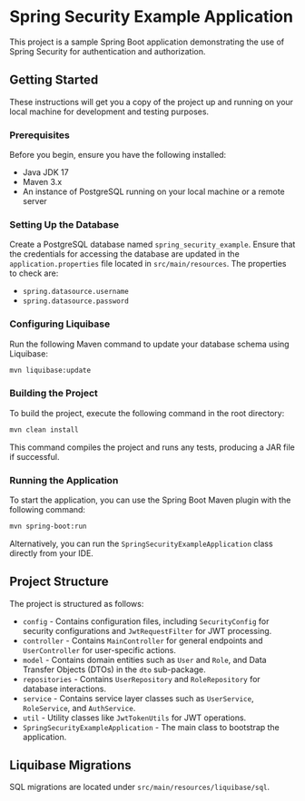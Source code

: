 # Spring Security Example Application

This project is a sample Spring Boot application demonstrating the use of Spring Security for authentication and authorization.

## Getting Started

These instructions will get you a copy of the project up and running on your local machine for development and testing purposes.

### Prerequisites

Before you begin, ensure you have the following installed:
- Java JDK 17
- Maven 3.x
- An instance of PostgreSQL running on your local machine or a remote server

### Setting Up the Database

Create a PostgreSQL database named `spring_security_example`. Ensure that the credentials for accessing the database are updated in the `application.properties` file located in `src/main/resources`. The properties to check are:

- `spring.datasource.username`
- `spring.datasource.password`

### Configuring Liquibase

Run the following Maven command to update your database schema using Liquibase:

```sh
mvn liquibase:update
```

### Building the Project

To build the project, execute the following command in the root directory:

```sh
mvn clean install
```

This command compiles the project and runs any tests, producing a JAR file if successful.

### Running the Application

To start the application, you can use the Spring Boot Maven plugin with the following command:

```sh
mvn spring-boot:run
```

Alternatively, you can run the `SpringSecurityExampleApplication` class directly from your IDE.

## Project Structure

The project is structured as follows:

- `config` - Contains configuration files, including `SecurityConfig` for security configurations and `JwtRequestFilter` for JWT processing.
- `controller` - Contains `MainController` for general endpoints and `UserController` for user-specific actions.
- `model` - Contains domain entities such as `User` and `Role`, and Data Transfer Objects (DTOs) in the `dto` sub-package.
- `repositories` - Contains `UserRepository` and `RoleRepository` for database interactions.
- `service` - Contains service layer classes such as `UserService`, `RoleService`, and `AuthService`.
- `util` - Utility classes like `JwtTokenUtils` for JWT operations.
- `SpringSecurityExampleApplication` - The main class to bootstrap the application.

## Liquibase Migrations

SQL migrations are located under `src/main/resources/liquibase/sql`.
